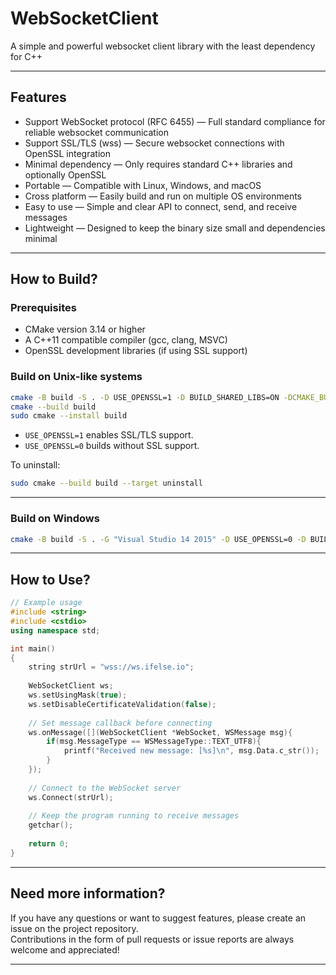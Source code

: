 # WebSocketClient #

A simple and powerful websocket client library with the least dependency for C++

---

## Features

- Support WebSocket protocol (RFC 6455) — Full standard compliance for reliable websocket communication  
- Support SSL/TLS (wss) — Secure websocket connections with OpenSSL integration  
- Minimal dependency — Only requires standard C++ libraries and optionally OpenSSL  
- Portable — Compatible with Linux, Windows, and macOS  
- Cross platform — Easily build and run on multiple OS environments  
- Easy to use — Simple and clear API to connect, send, and receive messages  
- Lightweight — Designed to keep the binary size small and dependencies minimal

---

## How to Build?

### Prerequisites

- CMake version 3.14 or higher  
- A C++11 compatible compiler (gcc, clang, MSVC)  
- OpenSSL development libraries (if using SSL support)

### Build on Unix-like systems

```bash
cmake -B build -S . -D USE_OPENSSL=1 -D BUILD_SHARED_LIBS=ON -DCMAKE_BUILD_TYPE=Release
cmake --build build
sudo cmake --install build
```

- `USE_OPENSSL=1` enables SSL/TLS support.  
- `USE_OPENSSL=0` builds without SSL support.

To uninstall:

```bash
sudo cmake --build build --target uninstall
```

---

### Build on Windows

```bash
cmake -B build -S . -G "Visual Studio 14 2015" -D USE_OPENSSL=0 -D BUILD_SHARED_LIBS=ON
```

---

## How to Use?

```cpp
// Example usage
#include <string>
#include <cstdio>
using namespace std;

int main()
{
    string strUrl = "wss://ws.ifelse.io";
    
    WebSocketClient ws;
    ws.setUsingMask(true);
    ws.setDisableCertificateValidation(false);
    
    // Set message callback before connecting
    ws.onMessage([](WebSocketClient *WebSocket, WSMessage msg){
        if(msg.MessageType == WSMessageType::TEXT_UTF8){
            printf("Received new message: [%s]\n", msg.Data.c_str());
        }
    });
    
    // Connect to the WebSocket server
    ws.Connect(strUrl);
    
    // Keep the program running to receive messages
    getchar();
    
    return 0;
}

```

---

## Need more information?

If you have any questions or want to suggest features, please create an issue on the project repository.  
Contributions in the form of pull requests or issue reports are always welcome and appreciated!

---

